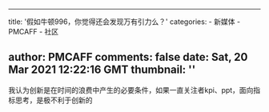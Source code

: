
---
title: '假如牛顿996，你觉得还会发现万有引力么？'
categories: 
    - 新媒体
    - PMCAFF
    - 社区

author: PMCAFF
comments: false
date: Sat, 20 Mar 2021 12:22:16 GMT
thumbnail: ''
---

<div>   
我认为创新是在时间的浪费中产生的必要条件，如果一直关注者kpi、ppt，面向指标思考，是极不利于创新的  
</div>
            